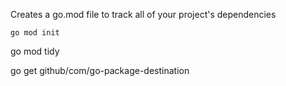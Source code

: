 Creates a go.mod file to track all of your project's dependencies
```
go mod init
```
go mod tidy

go get github/com/go-package-destination


